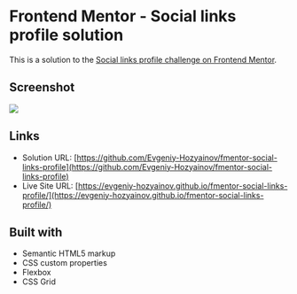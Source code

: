 # Frontend Mentor - Social links profile solution

This is a solution to the [Social links profile challenge on Frontend Mentor](https://www.frontendmentor.io/challenges/social-links-profile-UG32l9m6dQ).

## Screenshot

![](./screenshot.jpg)

## Links

- Solution URL: [https://github.com/Evgeniy-Hozyainov/fmentor-social-links-profile](https://github.com/Evgeniy-Hozyainov/fmentor-social-links-profile)
- Live Site URL: [https://evgeniy-hozyainov.github.io/fmentor-social-links-profile/](https://evgeniy-hozyainov.github.io/fmentor-social-links-profile/)

## Built with

- Semantic HTML5 markup
- CSS custom properties
- Flexbox
- CSS Grid
